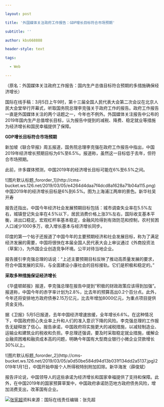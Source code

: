 ---
layout: post
title: '外国媒体关注政府工作报告：GDP增长目标符合市场预期'
subtitle: ''
author: kbs668888
header-style: text
tags:
  - Web
---
（原名：外国媒体关注政府工作报告：国内生产总值目标符合预期的多措施确保经济增长）

国际在线手稿：3月5日上午9时，第十三届全国人民代表大会第二次会议在北京人民大会堂举行开幕式，听取国务院总理李克强关于政府工作的报告。政府工作报告一直是外国媒体关注的两个话题之一，今年也不例外。外国媒体关注报告中公布的2019年国内生产总值增长目标，认为报告中提到的减税、降费、稳定就业等措施为经济增长和国民幸福提供了保障。

 **GDP增长目标符合市场预期**

新加坡《联合早报》周五报道，国务院总理李克强在政府工作报告中指出，中国2019年经济增长预期目标为6%至6.5%。报道称，虽然这一目标低于去年，但符合市场预期。

此前，许多媒体预测，中国2019年的经济增长目标可能在6%至6.5%之间。

![图片默认标题_fororder_1](http://cms-
bucket.ws.126.net/2019/03/05/e4264d4daa7f4dcd8a1628a71b04a115.png)中国2019年的经济增长目标是6%到6.5%。图为上海浦江两岸的景色。新华社吴开寿

报告还指出，中国今年经济社会发展预期目标包括：城市调查失业率在5.5%左右，城镇登记失业率在4.5%以下，居民消费价格上涨3%左右，国际收支基本平衡，进出口稳定。宏观杠杆率基本稳定，金融风险得到有效防范和控制，农村贫困人口减少1000多万，收入增长基本与经济增长同步。

印度的第一个帖子还报道了中国今年的主要预期经济和社会发展目标，称为了满足经济发展的需要，中国将很快在本届全国人民代表大会上审议通过《外商投资法（草案）》，为外国企业创造竞争环境。公平对待当地企业。

报告援引李克强总理的话说：“上述主要预期目标反映了推动高质量发展的要求，符合中国发展的实际，与全面建设小康社会的目标接轨。它们是积极和稳定的。”

 **采取多种措施保证经济增长**

《华盛顿邮报》报道，李克强总理在报告中提到“积极的财政政策应该得到加强”。报道称，中国今年的赤字率计划为2.8%，比去年的预算高出0.2个百分点。此外，今年还将安排地方政府债券2.15万亿元，比去年增加8000亿元，为重点项目提供资金支持。

据《卫报》5月5日报道，去年中国经济增速放缓，全年增长6.6%。在这种情况下，中国政府担心失业率上升和人们的准入意识下降的风险。李克强总理的工作报告无疑释放了信心。报告承诺，中国政府将实施更大的减税措施，以减轻制造业、运输业和建筑业的税收和负担。李总理还强调，要及时采取稳定就业措施，缓解企业融资困难和融资成本高的问题，明确今年国有大型商业银行小微企业贷款增长30%以上。

![图片默认标题_fororder_2](http://cms-
bucket.ws.126.net/2019/03/05/a0d50be584d94d13b031f134dd2a5137.jpg)2019年1月1日，中国开始申报个人所得税特别附加扣除。新华海发（薛俊斌）

报告评论说，中国领导人的这些承诺为经济增长和国家幸福提供了支持和保障。此外，在中国2019年的国家预算草案中，中国政府承诺防范地方政府债务风险，增加消费支出，改革国有企业。

[![张宪超](http://img1.cache.netease.com/cnews/css13/img/end_news.png)](http://news.163.com/)资料来源：国际在线责任编辑：张先超

